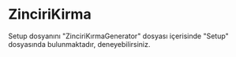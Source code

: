 # ZinciriKirma

Setup dosyanını "ZinciriKırmaGenerator" dosyası içerisinde "Setup" dosyasında bulunmaktadır, deneyebilirsiniz.
